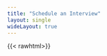 ```yaml
---
title: "Schedule an Interview"
layout: single
wideLayout: true
---
```


{{< rawhtml>}}
    <!-- Cal inline embed code begins -->
    <script type="text/javascript">
        (function (C, A, L) { let p = function (a, ar) { a.q.push(ar); }; let d = C.document; C.Cal = C.Cal || function () { let cal = C.Cal; let ar = arguments; if (!cal.loaded) { cal.ns = {}; cal.q = cal.q || []; d.head.appendChild(d.createElement("script")).src = A; cal.loaded = true; } if (ar[0] === L) { const api = function () { p(api, arguments); }; const namespace = ar[1]; api.q = api.q || []; if (typeof namespace === "string") { cal.ns[namespace] = cal.ns[namespace] || api; p(cal.ns[namespace], ar); p(cal, ["initNamespace", namespace]); } else p(cal, ar); return; } p(cal, ar); }; })(window, "https://app.cal.com/embed/embed.js", "init");
        Cal("init", "interviews", { origin: "https://cal.com" });

        Cal.ns.interviews("inline", {
            elementOrSelector: "#my-cal-inline",
            calLink: "newth/interview",
            layout: "month_view"
        });

        Cal.ns.interviews("ui", { "theme": "light", "styles": { "branding": { "brandColor": "#1D2565" } }, "hideEventTypeDetails": false, "layout": "month_view" });
    </script>
    <!-- Cal inline embed code ends -->

    <div style="width:100%;height:60vh;overflow:scroll" id="my-cal-inline"></div>
    {{< /rawhtml>}}